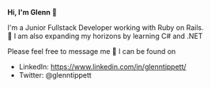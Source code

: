 **Hi, I'm Glenn** 👋

I'm a Junior Fullstack Developer working with Ruby on Rails.  
🌱 I am also expanding my horizons by learning C# and .NET

Please feel free to message me 💬 
I can be found on 
- LinkedIn: https://www.linkedin.com/in/glenntippett/
- Twitter: @glenntippett 
